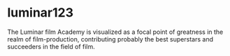 # luminar123
The Luminar film Academy is visualized as a focal point of greatness in the realm of film-production, contributing probably the best superstars and succeeders in the field of film.
